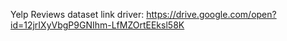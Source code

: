 Yelp Reviews dataset
link driver: https://drive.google.com/open?id=12jrIXyVbgP9GNIhm-LfMZOrtEEksl58K
